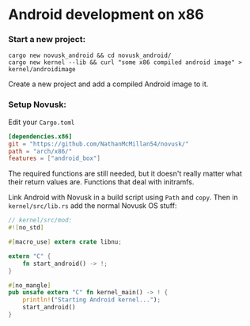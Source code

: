 # Android development on x86

### Start a new project:
```commandline
cargo new novusk_android && cd novusk_android/
cargo new kernel --lib && curl "some x86 compiled android image" > kernel/androidimage
```

Create a new project and add a compiled Android image to it.

### Setup Novusk:

Edit your ``Cargo.toml``
```toml
[dependencies.x86]
git = "https://github.com/NathanMcMillan54/novusk/"
path = "arch/x86/"
features = ["android_box"]
```

The required functions are still needed, but it doesn't really matter what their return values are. Functions that deal
with initramfs.

Link Android with Novusk in a build script using ``Path`` and ``copy``. Then in ``kernel/src/lib.rs`` add the normal 
Novusk OS stuff:

```rust
// kernel/src/mod:
#![no_std]

#[macro_use] extern crate libnu;

extern "C" {
    fn start_android() -> !;
}

#[no_mangle]
pub unsafe extern "C" fn kernel_main() -> ! {
    println!("Starting Android kernel...");
    start_android()
}
```
